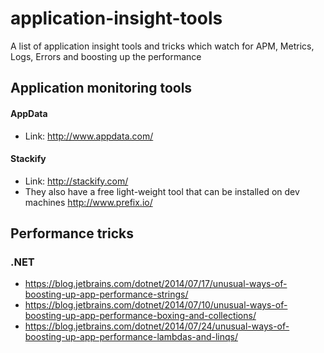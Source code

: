 # application-insight-tools

A list of application insight tools and tricks which watch for APM, Metrics, Logs, Errors and boosting up the performance

## Application monitoring tools

#### AppData
 * Link: http://www.appdata.com/

#### Stackify
 * Link: http://stackify.com/
 * They also have a free light-weight tool that can be installed on dev machines http://www.prefix.io/


## Performance tricks
### .NET

* https://blog.jetbrains.com/dotnet/2014/07/17/unusual-ways-of-boosting-up-app-performance-strings/
* https://blog.jetbrains.com/dotnet/2014/07/10/unusual-ways-of-boosting-up-app-performance-boxing-and-collections/
* https://blog.jetbrains.com/dotnet/2014/07/24/unusual-ways-of-boosting-up-app-performance-lambdas-and-linqs/
